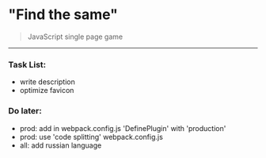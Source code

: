 # "Find the same"
> JavaScript single page game
***

### Task List:

* write description
* optimize favicon

### Do later:

* prod: add in webpack.config.js 'DefinePlugin' with 'production'
* prod: use 'code splitting' webpack.config.js
* all:  add russian language